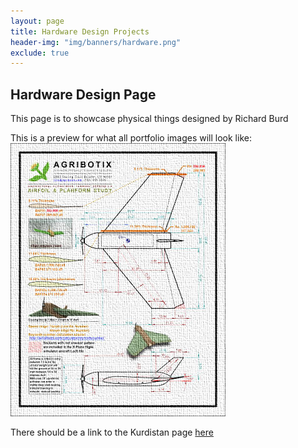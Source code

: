```yaml
---
layout: page
title: Hardware Design Projects
header-img: "img/banners/hardware.png"
exclude: true
---
```


## Hardware Design Page
This page is to showcase physical things designed by Richard Burd

This is a preview for what all portfolio images will look like:
[![a test run image](/img/previews/hardware/agwing.jpg)](https://i.imgur.com/fv8LPKG)

There should be a link to the Kurdistan page [here](/kurdistan)
